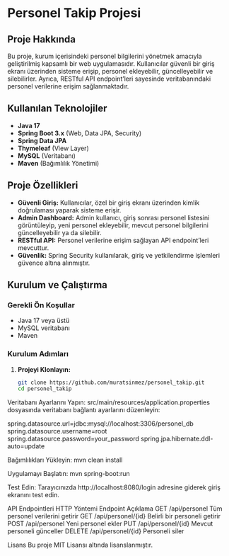 # Personel Takip Projesi

## Proje Hakkında
Bu proje, kurum içerisindeki personel bilgilerini yönetmek amacıyla geliştirilmiş kapsamlı bir web uygulamasıdır. Kullanıcılar güvenli bir giriş ekranı üzerinden sisteme erişip, personel ekleyebilir, güncelleyebilir ve silebilirler. Ayrıca, RESTful API endpoint’leri sayesinde veritabanındaki personel verilerine erişim sağlanmaktadır.

## Kullanılan Teknolojiler
- **Java 17**
- **Spring Boot 3.x** (Web, Data JPA, Security)
- **Spring Data JPA**
- **Thymeleaf** (View Layer)
- **MySQL** (Veritabanı)
- **Maven** (Bağımlılık Yönetimi)

## Proje Özellikleri
- **Güvenli Giriş:** Kullanıcılar, özel bir giriş ekranı üzerinden kimlik doğrulaması yaparak sisteme erişir.
- **Admin Dashboard:** Admin kullanıcı, giriş sonrası personel listesini görüntüleyip, yeni personel ekleyebilir, mevcut personel bilgilerini güncelleyebilir ya da silebilir.
- **RESTful API:** Personel verilerine erişim sağlayan API endpoint’leri mevcuttur.
- **Güvenlik:** Spring Security kullanılarak, giriş ve yetkilendirme işlemleri güvence altına alınmıştır.

## Kurulum ve Çalıştırma
### Gerekli Ön Koşullar
- Java 17 veya üstü
- MySQL veritabanı
- Maven

### Kurulum Adımları
1. **Projeyi Klonlayın:**
   ```bash
   git clone https://github.com/muratsinmez/personel_takip.git
   cd personel_takip
Veritabanı Ayarlarını Yapın: src/main/resources/application.properties dosyasında veritabanı bağlantı ayarlarını düzenleyin:

spring.datasource.url=jdbc:mysql://localhost:3306/personel_db
spring.datasource.username=root
spring.datasource.password=your_password
spring.jpa.hibernate.ddl-auto=update

Bağımlılıkları Yükleyin:
mvn clean install

Uygulamayı Başlatın:
mvn spring-boot:run

Test Edin: Tarayıcınızda http://localhost:8080/login adresine giderek giriş ekranını test edin.

API Endpointleri
HTTP Yöntemi	Endpoint	Açıklama
GET	/api/personel	Tüm personel verilerini getirir
GET	/api/personel/{id}	Belirli bir personeli getirir
POST	/api/personel	Yeni personel ekler
PUT	/api/personel/{id}	Mevcut personeli günceller
DELETE	/api/personel/{id}	Personeli siler

Lisans
Bu proje MIT Lisansı altında lisanslanmıştır.
